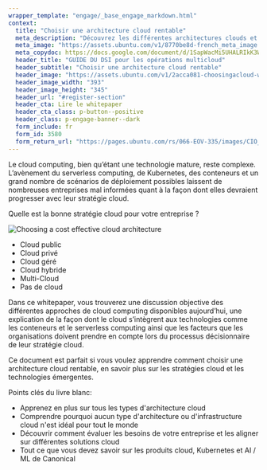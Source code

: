 ```yaml
---
wrapper_template: "engage/_base_engage_markdown.html"
context:
  title: "Choisir une architecture cloud rentable"
  meta_description: "Découvrez les différentes architectures clouds et comment choisir une architecture rentable"
  meta_image: "https://assets.ubuntu.com/v1/8770be8d-french_meta_image.png"
  meta_copydoc: https://docs.google.com/document/d/1SapWacMi5UHALRIkK3WE2j5OS9NbHBzLLmt7XZkejtA
  header_title: "GUIDE DU DSI pour les opérations multicloud"
  header_subtitle: "Choisir une architecture cloud rentable"
  header_image: "https://assets.ubuntu.com/v1/2acca081-choosingacloud-white.svg"
  header_image_width: "393"
  header_image_height: "345"
  header_url: "#register-section"
  header_cta: Lire le whitepaper
  header_cta_class: p-button--positive
  header_class: p-engage-banner--dark
  form_include: fr
  form_id: 3580
  form_return_url: "https://pages.ubuntu.com/rs/066-EOV-335/images/CIO_MultiCloud_WP_French_28.01.20%20%283%29.pdf"
---
```


Le cloud computing, bien qu’étant une technologie mature, reste complexe. L’avènement du serverless computing, de Kubernetes, des conteneurs et un grand nombre de scénarios de déploiement possibles laissent de nombreuses entreprises mal informées quant à la façon dont elles devraient progresser avec leur stratégie cloud.

Quelle est la bonne stratégie cloud pour votre entreprise ?

<div class="col-12 u-equal-height">
  <div class="col-3">
    <p><img src="https://assets.ubuntu.com/v1/90010d3d-Screenshot+from+2018-09-03+10-33-04.png" alt="Choosing a cost effective cloud architecture"></p>
  </div>
  <div class="col-9 u-vertically-center">
    <ul class="p-list--divided is-split">
      <li class="p-list__item">Cloud public</li>
      <li class="p-list__item">Cloud privé</li>
      <li class="p-list__item">Cloud géré</li>
      <li class="p-list__item">Cloud hybride</li>
      <li class="p-list__item">Multi-Cloud</li>
      <li class="p-list__item">Pas de cloud</li>
    </ul>
  </div>
</div>

Dans ce whitepaper, vous trouverez une discussion objective des différentes approches de cloud computing disponibles aujourd’hui, une explication de la façon dont le cloud s’intègrent aux technologies comme les conteneurs et le serverless computing ainsi que les facteurs que les organisations doivent prendre en compte lors du processus décisionnaire de leur stratégie cloud.

Ce document est parfait si vous voulez apprendre comment choisir une architecture cloud rentable, en savoir plus sur les stratégies cloud et les technologies émergentes.

Points clés du livre blanc:

<ul class="p-list">
  <li class="p-list__item is-ticked">Apprenez en plus sur tous les types d'architecture cloud</li>
  <li class="p-list__item is-ticked">Comprendre pourquoi aucun type d'architecture ou d'infrastructure cloud n'est idéal pour tout le monde</li>
  <li class="p-list__item is-ticked">Découvrir comment évaluer les besoins de votre entreprise et les aligner sur différentes solutions cloud</li>
  <li class="p-list__item is-ticked">Tout ce que vous devez savoir sur les produits cloud, Kubernetes et AI / ML de Canonical</li>
</ul>

